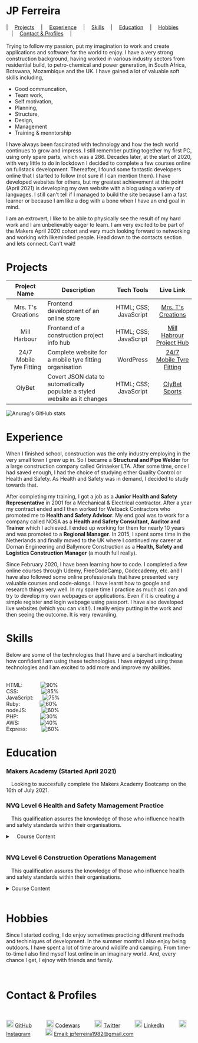 JP Ferreira
======
|&emsp; [Projects](#proj) &emsp;|&emsp; [Experience](#exp) &emsp;|&emsp; [Skills](#ski) &emsp;|&emsp; [Education](#edu) &emsp;|&emsp; [Hobbies](#hob) &emsp;|&emsp; [Contact & Profiles](#cont_prof) &emsp;|
<br>
<br>
Trying to follow my passion, put my imagination to work and create applications and software for the world to enjoy. I have a very strong construction background, having worked in various industry sectors from residential build, to petro-chemical and power generation, in South Africa, Botswana, Mozambique and the UK. I have gained a lot of valuable soft skills including, 
- Good communcation, 
- Team work, 
- Self motivation, 
- Planning, 
- Structure,
- Design,
- Management
- Training & menntorship

I have always been fascinated with technology and how the tech world continues to grow and impress. I still remember putting together my first PC, using only spare parts, which was a 286. Decades later, at the start of 2020, with very little to do in lockdown I decided to complete a few courses online on fullstack development. Thereafter, I found some fantastic developers online that I started to follow (not sure if I can mention them). I have developed websites for others, but my greatest achievement at this point (April 2021) is developing my own website with a blog using a variety of languages. I still can't tell if I managed to build the site because I am a fast learner or because I am like a dog with a bone when I have an end goal in mind.

I am an extrovert, I like to be able to physically see the result of my hard work and I am unbelievably eager to learn. I am very excited to be part of the Makers April 2020 cohort and very much looking forward to networking and working with likeminded people. Head down to the contacts section and lets connect. Can't wait!

# Projects<a name="proj"></a>

|        Project Name       |               Description                      |          Tech Tools          |                      Live Link                                  |
|:-------------------------:|------------------------------------------------|:----------------------------:|:---------------------------------------------------------------:|
|Mrs. T's Creations         | Frontend development of an online store        | HTML; CSS; JavaScript        | [Mrs. T's Creations](https://www.mrstcreations.co.uk)           |
|Mill Harbour               | Frontend of a construction project info hub    | HTML; CSS; JavaScript        | [Mill Habrour Project Hub](https://www.millharbourproject.co.uk)|
|24/7 Mobile Tyre Fitting   | Complete website for a mobile tyre fitting organisation | WordPress | [24/7 Mobile Tyre Fitting](https://emergency24mobiletyrefitting.co.uk/)   |
|OlyBet                     | Covert JSON data to automatically populate a styled website as it changes| HTML; CSS; JavaScript | [OlyBet Sports](https://www.olybet.eu/sports)|

![Anurag's GitHub stats](https://github-readme-stats.vercel.app/api?username=GoWebMe2020&show_icons=true&theme=radical)

# Experience<a name="exp"></a>

When I finished school, construction was the only industry employing in the very small town I grew up in. So I became a **Structural and Pipe Welder** for a large construction company called Grinaeker LTA. After some time, once I had saved enough, I had the choice of studying either Quality Control or Health and Safety. As Health and Safety was in demand, I decided to study towards that.

After completing my training, I got a job as a **Junior Health and Safety Representative** in 2001 for a Mechanical & Electrical contractor. After a year my contract ended and I then worked for Wetback Contractors who promoted me to **Health and Safety Advisor**. My end goal was to work for a company called NOSA as a **Health and Safety Consultant, Auditor and Trainer** which I achieved. I ended up working for them for nearly 10 years and was promoted to a **Regional Manager**. In 2015, I spent some time in the Netherlands and finally moved to the UK where I continued my career at Dornan Engineering and Ballymore Construction as a **Health, Safety and Logistics Construction Manager** (a mouth full really).
  
Since February 2020, I have been learning how to code. I completed a few online courses through Udemy, FreeCodeCamp, Codecademy, etc. and I have also followed some online professionals that have presented very valuable courses and code-alongs. I have learnt how to google and research things very well. In my spare time I practice as much as I can and try to develop my own webpages or applications. Even if it is creating a simple register and login webpage using passport. I have also developed live websites (which you can visit!). I really enjoy putting in the work and then seeing the outcome. It is very rewarding. 

# Skills<a name="ski"></a>

Below are some of the technologies that I have and a barchart indicating how confident I am using these technologies. I have enjoyed using these technologies and I am excited to add more and improve my abilities. 
<br>
<br>

HTML:&emsp;&emsp;&emsp;&ensp;![90%](https://progress-bar.dev/90/?width=800)<br>
CSS:&emsp;&emsp;&emsp;&emsp;&ensp;![85%](https://progress-bar.dev/85/?width=800)<br>
JavaScript:&ensp; &ensp;&ensp;![75%](https://progress-bar.dev/65/?width=800)<br>
Ruby:&emsp; &ensp; &emsp; &ensp;![60%](https://progress-bar.dev/60/?width=800)<br>
nodeJS:&emsp;&emsp;&emsp;![60%](https://progress-bar.dev/40/?width=800)<br>
PHP:&emsp; &emsp;&emsp;&emsp;![30%](https://progress-bar.dev/20/?width=800)<br>
AWS:&emsp;&emsp;&emsp;&emsp;![40%](https://progress-bar.dev/35/?width=800)<br>
Express: &emsp; &ensp; &ensp;![60%](https://progress-bar.dev/55/?width=800)<br>

# Education<a name="edu"></a>

### **Makers Academy** (Started April 2021)

&emsp;Looking to succesfully complete the Makers Academy Bootcamp on the 16th of July 2021.
<br>

### **NVQ Level 6 Health and Safety Mamagement Practice**

&emsp;This qualification assures the knowledge of those who influence health and safety standards within their organisations.
<br>
<details closed>
<summary>&emsp;Course Content</summary>
<br>
  <ul>
    <li>Promote a positive Health and Safety culture</li>
    <li>Develop and implement the Health and Safety policy</li>
    <li>Develop and implement effective communication systems for Health and Safety information</li>
    <li>Develop and maintain individual and organisational competence in Health and Safety matters</li>
    <li>Identify, access and control Health and Safety risks</li>
    <li>Develop and implement proactive monitoring systems for Health and Safety</li>
    <li>Develop and implement reactive monitoring systems for Health and Safety</li>
    <li>Develop and implement Health and Safety emergency response systems and procedures</li>
    <li>Develop and implement Health and Safety review systems</li>
    <li>Maintain knowledge of improvements to influence health and safety practice</li>
  </ul>
</details>
<br>

### **NVQ Level 6 Construction Operations Management**

&emsp;This qualification assures the knowledge of those who influence health and safety standards within their organisations.
<br>
<details closed>
<summary>Course Content</summary>
<br>
  <ul>
    <li>Maintain health, safety and welfare systems in construction</li>
    <li>Manage the performance of teams and individuals in construction</li>
    <li>Chair meetings and take decisions in construction</li>
    <li>Enhance working relationships in construction</li>
    <li>Specify and control production documents in construction</li>
    <li>Identify, assess and evaluate project requirements in construction</li>
    <li>Evaluate and confirm work methods and programme in construction</li>
    <li>Ascertain the condition of property in construction</li>
  </ul>
</details>
<br>

# Hobbies<a name="hob"></a>
Since I started coding, I do enjoy sometimes practicing different methods and techiniques of development. In the summer months I also enjoy being outdoors. I have spent a lot of time around wildlife and camping. From time-to-time I also find myself lost online in an imaginary world. And, every chance I get, I ejnoy with friends and family.

<br>

# Contact & Profiles<a name="cont_prof"></a>
<br>

<img src="https://cdn3.iconfinder.com/data/icons/logos-and-brands-adobe/512/142_Github-512.png" width="20" height="20"/> [GitHub](https://github.com/GoWebMe2020) &emsp; &emsp;
<img src="https://camo.githubusercontent.com/5334ac63cec7844521712c1f88727711dc1dc6a8b2a6ea85612408869f8dfef9/687474703a2f2f7777772e736f66746c61622e6e7475612e67722f7e6e69636b69652f696d616765732f6c6f676f2f636f6465776172732e706e67" width="20" height="20"/> [Codewars](https://www.codewars.com/users/jpferreira1982) &emsp; &emsp;
<img src="https://image.flaticon.com/icons/png/512/124/124021.png" width="20" height="20"/> [Twitter](https://twitter.com/GoWebMe) &emsp; &emsp;
<img src="https://cdn4.iconfinder.com/data/icons/social-messaging-ui-color-shapes-2-free/128/social-linkedin-circle-512.png" width="20" height="20"/> [LinkedIn](https://www.linkedin.com/in/jpferreira1982/) &emsp; &emsp;
<img src="https://upload.wikimedia.org/wikipedia/commons/thumb/a/a5/Instagram_icon.png/768px-Instagram_icon.png" width="20" height="20"/> [Instagram](https://www.instagram.com/gowebme/) &emsp; &emsp;
<img src="https://cdn4.iconfinder.com/data/icons/miu-black-social-2/60/mail-512.png" width="20" height="20"/> [Email: jpferreira1982@gmail.com](mailto:jpferreira1982@gmail.com)
